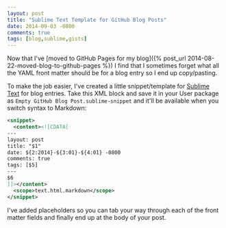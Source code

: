 ```yaml
---
layout: post
title: "Sublime Text Template for GitHub Blog Posts"
date: 2014-09-03 -0800
comments: true
tags: [blog,sublime,gists]
---
```

Now that I've [moved to GitHub Pages for my blog]({% post_url 2014-08-22-moved-blog-to-github-pages %}) I find that I sometimes forget what all the YAML front matter should be for a blog entry so I end up copy/pasting.

To make the job easier, I've created a little snippet/template for [Sublime Text](http://www.sublimetext.com) for blog entries. Take this XML block and save it in your User package as `Empty GitHub Blog Post.sublime-snippet` and it'll be available when you switch syntax to Markdown:

``` xml
<snippet>
  <content><![CDATA[
---
layout: post
title: "$1"
date: ${2:2014}-${3:01}-${4:01} -0800
comments: true
tags: [$5]
---
$6
]]></content>
  <scope>text.html.markdown</scope>
</snippet>
```

I've added placeholders so you can tab your way through each of the front matter fields and finally end up at the body of your post.